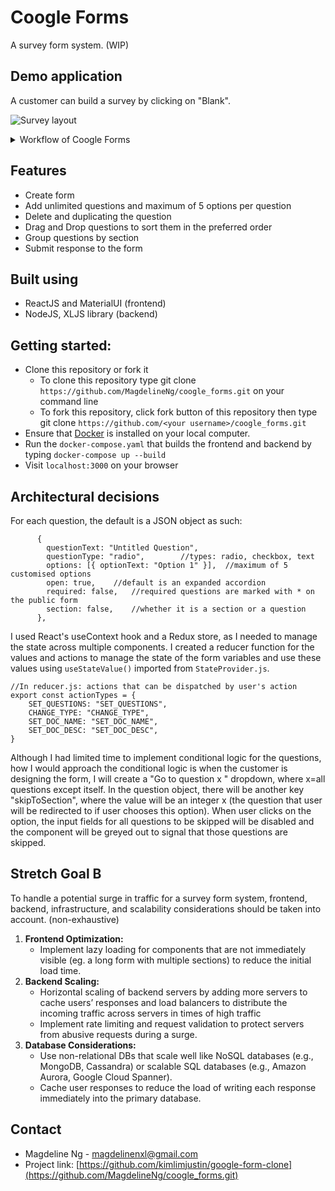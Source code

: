 # Coogle Forms
A survey form system. (WIP)

## Demo application
A customer can build a survey by clicking on "Blank".

![Survey layout](https://drive.google.com/uc?export=view&id=1NdTT1QW9DhprjX0OaQM5d3phTtqJtjgB)
<details>
<summary>
Workflow of Coogle Forms
</summary>

Customer can save the form after layout is completed.
![Save form](https://drive.google.com/uc?export=view&id=1Km_-ax4Q7o4Zxh8l9XPWbPLn4GIqE69e)

Anyone can be directed to the user form and fill up their response. 
![View user form](https://drive.google.com/uc?export=view&id=1fr18xyWjHRanDzgEsRSCbMFag8_aKpcC)

Click on "Responses" tab to view panel displaying total number of responses. Responses stored in an Excel file with the form name as its name. Excel file is retrievable in `./src/backend/responses` now)
![Record all responses](https://drive.google.com/uc?export=view&id=1vOyM6lWa0GRHD-EZfOsykWGHD7yQshsU)

Navigate to the directory where the Excel file is at(shown in "Responses" tab panel) to view all responses.
![All past responses saved in Excel](https://drive.google.com/uc?export=view&id=1m84gn2sxhXGJR0r_4eQtpVgUkvh1Y5_k)

</details>

## Features
- Create form
- Add unlimited questions and maximum of 5 options per question
- Delete and duplicating the question
- Drag and Drop questions to sort them in the preferred order
- Group questions by section
- Submit response to the form

## Built using 
- ReactJS and MaterialUI (frontend)
- NodeJS, XLJS library (backend)

## Getting started:
- Clone this repository or fork it
    - To clone this repository type git clone `https://github.com/MagdelineNg/coogle_forms.git` on your command line
    - To fork this repository, click fork button of this repository then type git clone `https://github.com/<your username>/coogle_forms.git`
- Ensure that [Docker](https://docs.docker.com/engine/install/) is installed on your local computer. 
- Run the `docker-compose.yaml` that builds the frontend and backend by typing `docker-compose up --build`
- Visit `localhost:3000` on your browser

## Architectural decisions
For each question, the default is a JSON object as such:
``` 
      {
        questionText: "Untitled Question",
        questionType: "radio",        //types: radio, checkbox, text
        options: [{ optionText: "Option 1" }],  //maximum of 5 customised options
        open: true,    //default is an expanded accordion
        required: false,   //required questions are marked with * on the public form
        section: false,    //whether it is a section or a question
      },
```
I used React's useContext hook and a Redux store, as I needed to manage the state across multiple components. I created a reducer function for the values and actions to manage the state of the form variables and use these values using `useStateValue()` imported from `StateProvider.js`.
```
//In reducer.js: actions that can be dispatched by user's action
export const actionTypes = {
    SET_QUESTIONS: "SET_QUESTIONS",
    CHANGE_TYPE: "CHANGE_TYPE",
    SET_DOC_NAME: "SET_DOC_NAME",
    SET_DOC_DESC: "SET_DOC_DESC",
}
```

Although I had limited time to implement conditional logic for the questions, how I would approach the conditional logic is when the customer is designing the form, I will create a "Go to question x " dropdown, where x=all questions except itself. In the question object, there will be another key "skipToSection", where the value will be an integer x (the question that user will be redirected to if user chooses this option). When user clicks on the option, the input fields for all questions to be skipped will be disabled and the component will be greyed out to signal that those questions are skipped. 


## Stretch Goal B
To handle a potential surge in traffic for a survey form system, frontend, backend, infrastructure, and scalability considerations should be taken into account. (non-exhaustive)

1. **Frontend Optimization:**
    - Implement lazy loading for components that are not immediately visible (eg. a long form with multiple sections) to reduce the initial load time.
2. **Backend Scaling:**
    - Horizontal scaling of backend servers by adding more servers to cache users’ responses and load balancers to distribute the incoming traffic across servers in times of high traffic
    - Implement rate limiting and request validation to protect servers from abusive requests during a surge.
3. **Database Considerations:**
    - Use non-relational DBs that scale well like NoSQL databases (e.g., MongoDB, Cassandra) or scalable SQL databases (e.g., Amazon Aurora, Google Cloud Spanner).
    - Cache user responses to reduce the load of writing each response immediately into the primary database.

## Contact
- Magdeline Ng - [magdelinenxl@gmail.com](mailto:magdelinenxl@gmail.com)
- Project link: [https://github.com/kimlimjustin/google-form-clone](https://github.com/MagdelineNg/coogle_forms.git)
